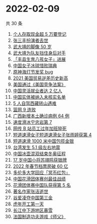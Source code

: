 # 2022-02-09

共 30 条

<!-- BEGIN -->
<!-- 最后更新时间 Wed Feb 09 2022 15:09:16 GMT+0800 (China Standard Time) -->

1. [个人存取现金超 5 万要登记](https://www.zhihu.com/search?q=个人存取)
1. [张三丰扮演者去世](https://www.zhihu.com/search?q=张三丰)
1. [武大靖的脚像 50 岁](https://www.zhihu.com/search?q=武大靖)
1. [武大靖为队友挡住身后对手](https://www.zhihu.com/search?q=武大靖)
1. [「丰县生育八孩女子」进展](https://www.zhihu.com/search?q=丰县)
1. [中国女子冰球惜败瑞典](https://www.zhihu.com/search?q=冰球)
1. [原神海灯节发奖 bug](https://www.zhihu.com/search?q=原神)
1. [2021 美国贸易逆差历史新高](https://www.zhihu.com/search?q=美国贸易逆差)
1. [美国通过《美国竞争法案》](https://www.zhihu.com/search?q=美国竞争法案)
1. [中国灵活就业者达 2 亿人](https://www.zhihu.com/search?q=灵活就业者)
1. [中国实体被纳入未核实名单](https://www.zhihu.com/search?q=美商务部)
1. [5 人自驾西藏转山遇难](https://www.zhihu.com/search?q=西藏转山遇难)
1. [篮网 9 连败](https://www.zhihu.com/search?q=篮网)
1. [广西新增本土确诊病例 64 例](https://www.zhihu.com/search?q=广西疫情)
1. [速度滑冰宁忠岩第 7](https://www.zhihu.com/search?q=速度滑冰)
1. [网传 B 站员工过年加班猝死](https://www.zhihu.com/search?q=B站员工过年加班猝死)
1. [短道速滑女子短道速滑女子张雨婷获第 4](https://www.zhihu.com/search?q=短道速滑女子500米)
1. [短道速滑 1000 米中国包揽金银](https://www.zhihu.com/search?q=短道速滑男子)
1. [台湾发生 5.1 级左右地震](https://www.zhihu.com/search?q=台湾地震)
1. [中国冰壶混双结束冬奥征程](https://www.zhihu.com/search?q=冰壶)
1. [17 岁中国小将苏翊鸣获银牌](https://www.zhihu.com/search?q=苏翊鸣)
1. [2022 年春节档票房破 60 亿](https://www.zhihu.com/search?q=春节档票房)
1. [多伦多大学回应「冥币红包」](https://www.zhihu.com/search?q=多伦多大学回应)
1. [中国花滑团体赛创最佳战绩](https://www.zhihu.com/search?q=花样滑冰)
1. [花滑团体赛中国队获得第 5 名](https://www.zhihu.com/search?q=花滑团体)
1. [著名作家张洁逝世](https://www.zhihu.com/search?q=张洁)
1. [谷爱凌夺中国第三金](https://www.zhihu.com/search?q=谷爱凌)
1. [虎年开工第一天](https://www.zhihu.com/search?q=虎年开工)
1. [长江中下游地区暴雪](https://www.zhihu.com/search?q=长江中下游地区暴雪)
1. [法国制造功夫游戏《师父》](https://www.zhihu.com/search?q=师父游戏)

<!-- END -->
